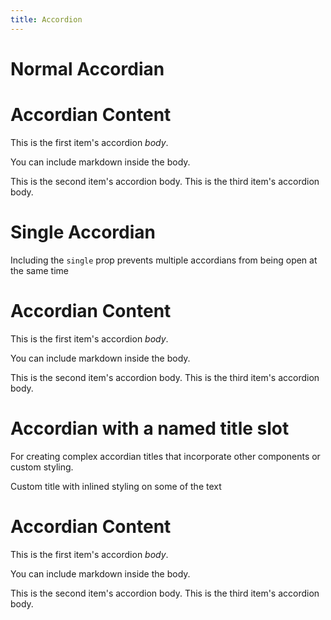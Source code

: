 ```yaml
---
title: Accordion
---
```


# Normal Accordian 

<Accordion>
  <AccordionItem title="Item 1">

  # Accordian Content 

  This is the first item's accordion *body*.

  You can include markdown inside the body. 

  </AccordionItem>
<AccordionItem title="Item 2">
  This is the second item's accordion body.
</AccordionItem>
<AccordionItem title="Item 3">
  This is the third item's accordion body.
</AccordionItem>
</Accordion>

# Single Accordian 

Including the `single` prop prevents multiple accordians from being open at the same time 

<Accordion single>
  <AccordionItem title="Item 1">

  # Accordian Content 

  This is the first item's accordion *body*.

  You can include markdown inside the body. 

  </AccordionItem>
<AccordionItem title="Item 2">
  This is the second item's accordion body.
</AccordionItem>
<AccordionItem title="Item 3">
  This is the third item's accordion body.
</AccordionItem>
</Accordion>


# Accordian with a named title slot 
For creating complex accordian titles that incorporate other components or custom styling. 

<Accordion single>
  <AccordionItem title="Item 1">
    <span slot=title>
      <span class="text-red-600">Custom title with inlined styling </span> on some of the text 
    </span>

  # Accordian Content 

  This is the first item's accordion *body*.

  You can include markdown inside the body. 

  </AccordionItem>
<AccordionItem title="Item 2">
  This is the second item's accordion body.
</AccordionItem>
<AccordionItem title="Item 3">
  This is the third item's accordion body.
</AccordionItem>
</Accordion>